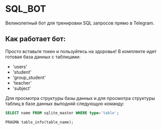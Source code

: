 # SQL_BOT

Великолепный бот для тренировки SQL запросов прямо в Telegram.

## Как работает бот:

Просто вставьте токен и пользуйтесь на здоровье! В комплекте идет готовая база данных с таблицами:

- 'users'
- 'student'
- 'group_student'
- 'teacher'
- 'subject'

Для просмотра структуры базы данных и для просмотра структуры таблиц в базе данных выподняй следующую команду:
```sql
SELECT name FROM sqlite_master WHERE type='table';

PRAGMA table_info(table_name);


